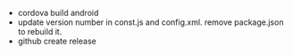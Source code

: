 - cordova build android
- update version number in const.js and config.xml. remove package.json to rebuild it.
- github create release
